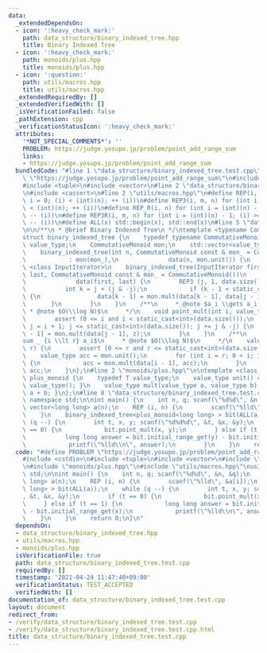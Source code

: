 ```yaml
---
data:
  _extendedDependsOn:
  - icon: ':heavy_check_mark:'
    path: data_structure/binary_indexed_tree.hpp
    title: Binary Indexed Tree
  - icon: ':heavy_check_mark:'
    path: monoids/plus.hpp
    title: monoids/plus.hpp
  - icon: ':question:'
    path: utils/macros.hpp
    title: utils/macros.hpp
  _extendedRequiredBy: []
  _extendedVerifiedWith: []
  _isVerificationFailed: false
  _pathExtension: cpp
  _verificationStatusIcon: ':heavy_check_mark:'
  attributes:
    '*NOT_SPECIAL_COMMENTS*': ''
    PROBLEM: https://judge.yosupo.jp/problem/point_add_range_sum
    links:
    - https://judge.yosupo.jp/problem/point_add_range_sum
  bundledCode: "#line 1 \"data_structure/binary_indexed_tree.test.cpp\"\n#define PROBLEM\
    \ \"https://judge.yosupo.jp/problem/point_add_range_sum\"\n#include <cstdio>\n\
    #include <tuple>\n#include <vector>\n#line 2 \"data_structure/binary_indexed_tree.hpp\"\
    \n#include <cassert>\n#line 2 \"utils/macros.hpp\"\n#define REP(i, n) for (int\
    \ i = 0; (i) < (int)(n); ++ (i))\n#define REP3(i, m, n) for (int i = (m); (i)\
    \ < (int)(n); ++ (i))\n#define REP_R(i, n) for (int i = (int)(n) - 1; (i) >= 0;\
    \ -- (i))\n#define REP3R(i, m, n) for (int i = (int)(n) - 1; (i) >= (int)(m);\
    \ -- (i))\n#define ALL(x) std::begin(x), std::end(x)\n#line 5 \"data_structure/binary_indexed_tree.hpp\"\
    \n\n/**\n * @brief Binary Indexed Tree\n */\ntemplate <typename CommutativeMonoid>\n\
    struct binary_indexed_tree {\n    typedef typename CommutativeMonoid::value_type\
    \ value_type;\n    CommutativeMonoid mon;\n    std::vector<value_type> data;\n\
    \    binary_indexed_tree(int n, CommutativeMonoid const & mon_ = CommutativeMonoid())\n\
    \            : mon(mon_),\n              data(n, mon.unit()) {\n    }\n    template\
    \ <class InputIterator>\n    binary_indexed_tree(InputIterator first, InputIterator\
    \ last, CommutativeMonoid const & mon_ = CommutativeMonoid())\n            : mon(mon_),\n\
    \              data(first, last) {\n        REP3 (j, 1, data.size() + 1) {\n \
    \           int k = j + (j & -j);\n            if (k - 1 < static_cast<int>(data.size()))\
    \ {\n                data[k - 1] = mon.mult(data[k - 1], data[j - 1]);\n     \
    \       }\n        }\n    }\n    /**\n     * @note $a_i \\gets a_i + z$\n    \
    \ * @note $O(\\log N)$\n     */\n    void point_mult(int i, value_type z) {\n\
    \        assert (0 <= i and i < static_cast<int>(data.size()));\n        for (int\
    \ j = i + 1; j <= static_cast<int>(data.size()); j += j & -j) {\n            data[j\
    \ - 1] = mon.mult(data[j - 1], z);\n        }\n    }\n    /**\n     * @note $\\\
    sum _ {i \\lt r} a_i$\n     * @note $O(\\log N)$\n     */\n    value_type initial_range_get(int\
    \ r) {\n        assert (0 <= r and r <= static_cast<int>(data.size()));\n    \
    \    value_type acc = mon.unit();\n        for (int i = r; 0 < i; i -= i & -i)\
    \ {\n            acc = mon.mult(data[i - 1], acc);\n        }\n        return\
    \ acc;\n    }\n};\n#line 2 \"monoids/plus.hpp\"\n\ntemplate <class T>\nstruct\
    \ plus_monoid {\n    typedef T value_type;\n    value_type unit() const { return\
    \ value_type(); }\n    value_type mult(value_type a, value_type b) const { return\
    \ a + b; }\n};\n#line 8 \"data_structure/binary_indexed_tree.test.cpp\"\nusing\
    \ namespace std;\n\nint main() {\n    int n, q; scanf(\"%d%d\", &n, &q);\n   \
    \ vector<long long> a(n);\n    REP (i, n) {\n        scanf(\"%lld\", &a[i]);\n\
    \    }\n    binary_indexed_tree<plus_monoid<long long> > bit(ALL(a));\n    while\
    \ (q --) {\n        int t, x, y; scanf(\"%d%d%d\", &t, &x, &y);\n        if (t\
    \ == 0) {\n            bit.point_mult(x, y);\n        } else if (t == 1) {\n \
    \           long long answer = bit.initial_range_get(y) - bit.initial_range_get(x);\n\
    \            printf(\"%lld\\n\", answer);\n        }\n    }\n    return 0;\n}\n"
  code: "#define PROBLEM \"https://judge.yosupo.jp/problem/point_add_range_sum\"\n\
    #include <cstdio>\n#include <tuple>\n#include <vector>\n#include \"data_structure/binary_indexed_tree.hpp\"\
    \n#include \"monoids/plus.hpp\"\n#include \"utils/macros.hpp\"\nusing namespace\
    \ std;\n\nint main() {\n    int n, q; scanf(\"%d%d\", &n, &q);\n    vector<long\
    \ long> a(n);\n    REP (i, n) {\n        scanf(\"%lld\", &a[i]);\n    }\n    binary_indexed_tree<plus_monoid<long\
    \ long> > bit(ALL(a));\n    while (q --) {\n        int t, x, y; scanf(\"%d%d%d\"\
    , &t, &x, &y);\n        if (t == 0) {\n            bit.point_mult(x, y);\n   \
    \     } else if (t == 1) {\n            long long answer = bit.initial_range_get(y)\
    \ - bit.initial_range_get(x);\n            printf(\"%lld\\n\", answer);\n    \
    \    }\n    }\n    return 0;\n}\n"
  dependsOn:
  - data_structure/binary_indexed_tree.hpp
  - utils/macros.hpp
  - monoids/plus.hpp
  isVerificationFile: true
  path: data_structure/binary_indexed_tree.test.cpp
  requiredBy: []
  timestamp: '2021-04-24 11:47:40+09:00'
  verificationStatus: TEST_ACCEPTED
  verifiedWith: []
documentation_of: data_structure/binary_indexed_tree.test.cpp
layout: document
redirect_from:
- /verify/data_structure/binary_indexed_tree.test.cpp
- /verify/data_structure/binary_indexed_tree.test.cpp.html
title: data_structure/binary_indexed_tree.test.cpp
---
```

